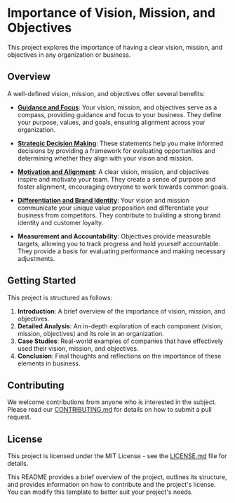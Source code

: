 # Importance of Vision, Mission, and Objectives

This project explores the importance of having a clear vision, mission, and objectives in any organization or business. 

## Overview

A well-defined vision, mission, and objectives offer several benefits:

- [**Guidance and Focus**](https://github.com/mrthomware/MakerSpace/blob/main/MakerSpace/4.1_Outline_your_vision%2C_mission%2C_and_objectives/Importance%20of%20Vision%2C%20Mission%2C%20and%20Objectives/Guidance%20and%20Focus.md): Your vision, mission, and objectives serve as a compass, providing guidance and focus to your business. They define your purpose, values, and goals, ensuring alignment across your organization.

- [**Strategic Decision Making**](https://github.com/mrthomware/MakerSpace/blob/main/MakerSpace/4.1_Outline_your_vision%2C_mission%2C_and_objectives/Importance%20of%20Vision%2C%20Mission%2C%20and%20Objectives/Strategic%20Decision%20Making.md): These statements help you make informed decisions by providing a framework for evaluating opportunities and determining whether they align with your vision and mission.

- [**Motivation and Alignment**](https://github.com/mrthomware/MakerSpace/blob/main/MakerSpace/4.1_Outline_your_vision%2C_mission%2C_and_objectives/Importance%20of%20Vision%2C%20Mission%2C%20and%20Objectives/Motivation%20and%20Alignment.md): A clear vision, mission, and objectives inspire and motivate your team. They create a sense of purpose and foster alignment, encouraging everyone to work towards common goals.

- [**Differentiation and Brand Identity**](https://github.com/mrthomware/MakerSpace/blob/main/MakerSpace/4.1_Outline_your_vision%2C_mission%2C_and_objectives/Importance%20of%20Vision%2C%20Mission%2C%20and%20Objectives/Differentiation%20and%20Brand%20Identity.md): Your vision and mission communicate your unique value proposition and differentiate your business from competitors. They contribute to building a strong brand identity and customer loyalty.

- **Measurement and Accountability**: Objectives provide measurable targets, allowing you to track progress and hold yourself accountable. They provide a basis for evaluating performance and making necessary adjustments.

## Getting Started

This project is structured as follows:

1. **Introduction**: A brief overview of the importance of vision, mission, and objectives.
2. **Detailed Analysis**: An in-depth exploration of each component (vision, mission, objectives) and its role in an organization.
3. **Case Studies**: Real-world examples of companies that have effectively used their vision, mission, and objectives.
4. **Conclusion**: Final thoughts and reflections on the importance of these elements in business.

## Contributing

We welcome contributions from anyone who is interested in the subject. Please read our [CONTRIBUTING.md](CONTRIBUTING.md) for details on how to submit a pull request.

## License

This project is licensed under the MIT License - see the [LICENSE.md](LICENSE.md) file for details.

This README provides a brief overview of the project, outlines its structure, and provides information on how to contribute and the project's license. You can modify this template to better suit your project's needs.
